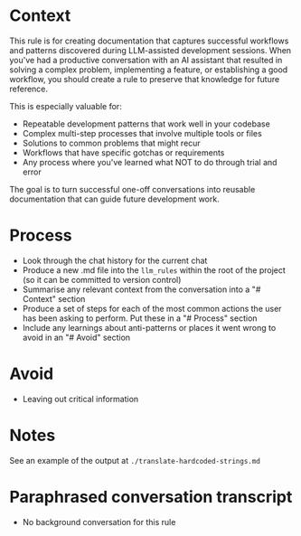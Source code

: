 # Context

This rule is for creating documentation that captures successful workflows and patterns discovered during LLM-assisted development sessions. When you've had a productive conversation with an AI assistant that resulted in solving a complex problem, implementing a feature, or establishing a good workflow, you should create a rule to preserve that knowledge for future reference.

This is especially valuable for:

- Repeatable development patterns that work well in your codebase
- Complex multi-step processes that involve multiple tools or files
- Solutions to common problems that might recur
- Workflows that have specific gotchas or requirements
- Any process where you've learned what NOT to do through trial and error

The goal is to turn successful one-off conversations into reusable documentation that can guide future development work.

# Process

- Look through the chat history for the current chat
- Produce a new .md file into the `llm_rules` within the root of the project (so it can be committed to version control)
- Summarise any relevant context from the conversation into a "# Context" section
- Produce a set of steps for each of the most common actions the user has been asking to perform. Put these in a "# Process" section
- Include any learnings about anti-patterns or places it went wrong to avoid in an "# Avoid" section

# Avoid

- Leaving out critical information

# Notes

See an example of the output at `./translate-hardcoded-strings.md`

# Paraphrased conversation transcript

- No background conversation for this rule
